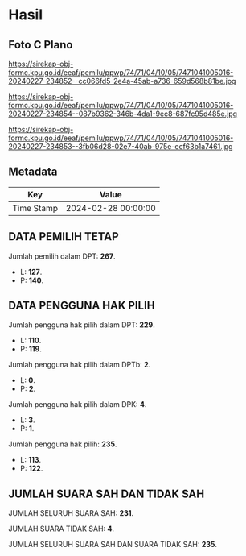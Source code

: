 # Hasil

## Foto C Plano

https://sirekap-obj-formc.kpu.go.id/eeaf/pemilu/ppwp/74/71/04/10/05/7471041005016-20240227-234852--cc066fd5-2e4a-45ab-a736-659d568b81be.jpg

https://sirekap-obj-formc.kpu.go.id/eeaf/pemilu/ppwp/74/71/04/10/05/7471041005016-20240227-234854--087b9362-346b-4da1-9ec8-687fc95d485e.jpg

https://sirekap-obj-formc.kpu.go.id/eeaf/pemilu/ppwp/74/71/04/10/05/7471041005016-20240227-234853--3fb06d28-02e7-40ab-975e-ecf63b1a7461.jpg


## Metadata

| Key        | Value               |
| ---------- | ------------------- |
| Time Stamp | 2024-02-28 00:00:00 |


## DATA PEMILIH TETAP

Jumlah pemilih dalam DPT: **267**.
 * L: **127**.
 * P: **140**.

## DATA PENGGUNA HAK PILIH

Jumlah pengguna hak pilih dalam DPT: **229**.
 * L: **110**.
 * P: **119**.

Jumlah pengguna hak pilih dalam DPTb: **2**.
 * L: **0**.
 * P: **2**.

Jumlah pengguna hak pilih dalam DPK: **4**.
 * L: **3**.
 * P: **1**.

Jumlah pengguna hak pilih: **235**.
 * L: **113**.
 * P: **122**.

## JUMLAH SUARA SAH DAN TIDAK SAH

JUMLAH SELURUH SUARA SAH: **231**.

JUMLAH SUARA TIDAK SAH: **4**.

JUMLAH SELURUH SUARA SAH DAN SUARA TIDAK SAH: **235**.


